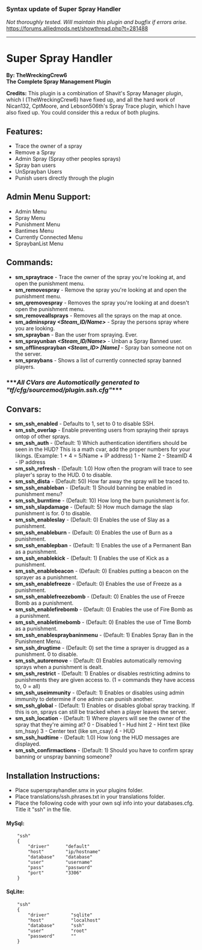 ### Syntax update of Super Spray Handler  
*Not thoroughly tested. Will maintain this plugin and bugfix if errors arise.*  
https://forums.alliedmods.net/showthread.php?t=281488

------------------------
# Super Spray Handler  
**By: TheWreckingCrew6**  
**The Complete Spray Management Plugin**  


**Credits:** This plugin is a combination of Shavit's Spray Manager plugin, which I (TheWreckingCrew6) have fixed up, and all the hard work of Nican132, CptMoore, and Lebson506th's Spray Trace plugin, which I have also fixed up. You could consider this a redux of both plugins.  

## Features:  
* Trace the owner of a spray  
* Remove a Spray  
* Admin Spray (Spray other peoples sprays)  
* Spray ban users  
* UnSprayban Users  
* Punish users directly through the plugin  

## Admin Menu Support:
* Admin Menu  
* Spray Menu  
* Punishment Menu  
* Bantimes Menu  
* Currently Connected Menu  
* SpraybanList Menu  

## Commands:  
* **sm_spraytrace** - Trace the owner of the spray you're looking at, and open the punishment menu.
* **sm_removespray** - Remove the spray you're looking at and open the punishment menu.
* **sm_qremovespray** - Removes the spray you're looking at and doesn't open the punishment menu.
* **sm_removeallsprays** - Removes all the sprays on the map at once.
* **sm_adminspray _<Steam_ID/Name>_** - Spray the persons spray where you are looking.
* **sm_sprayban** - Ban the user from spraying. Ever.
* **sm_sprayunban _<Steam_ID/Name>_** - Unban a Spray Banned user.
* **sm_offlinesprayban _<Steam_ID> [Name]_** - Spray ban someone not on the server.
* **sm_spraybans** - Shows a list of currently connected spray banned players.
  
  
### \*\*\*_All CVars are Automatically generated to "tf/cfg/sourcemod/plugin.ssh.cfg"_***  
## Convars:  
* **sm_ssh_enabled** - Defaults to 1, set to 0 to disable SSH.
* **sm_ssh_overlap** - Enable preventing users from spraying their sprays ontop of other sprays.
* **sm_ssh_auth** - (Default: 1) Which authentication identifiers should be seen in the HUD? This is a math cvar, add the proper numbers for your likings. (Example: 1 + 4 = 5/Name + IP address) 1 - Name 2 - SteamID 4 - IP address
* **sm_ssh_refresh** - (Default: 1.0) How often the program will trace to see player's spray to the HUD. 0 to disable.
* **sm_ssh_dista** - (Default: 50) How far away the spray will be traced to.
* **sm_ssh_enableban** - (Default: 1) Should banning be enabled in punishment menu?
* **sm_ssh_burntime** - (Default: 10) How long the burn punishment is for.
* **sm_ssh_slapdamage** - (Default: 5) How much damage the slap punishment is for. 0 to disable.
* **sm_ssh_enableslay** - (Default: 0) Enables the use of Slay as a punishment.
* **sm_ssh_enableburn** - (Default: 0) Enables the use of Burn as a punishment.
* **sm_ssh_enablepban** - (Default: 1) Enables the use of a Permanent Ban as a punishment.
* **sm_ssh_enablekick** - (Default: 1) Enables the use of Kick as a punishment.
* **sm_ssh_enablebeacon** - (Default: 0) Enables putting a beacon on the sprayer as a punishment.
* **sm_ssh_enablefreeze** - (Default: 0) Enables the use of Freeze as a punishment.
* **sm_ssh_enablefreezebomb** - (Default: 0) Enables the use of Freeze Bomb as a punishment.
* **sm_ssh_enablefirebomb** - (Default: 0) Enables the use of Fire Bomb as a punishment.
* **sm_ssh_enabletimebomb** - (Default: 0) Enables the use of Time Bomb as a punishment.
* **sm_ssh_enablespraybaninmenu** - (Default: 1) Enables Spray Ban in the Punishment Menu.
* **sm_ssh_drugtime** - (Default: 0) set the time a sprayer is drugged as a punishment. 0 to disable.
* **sm_ssh_autoremove** - (Default: 0) Enables automatically removing sprays when a punishment is dealt.
* **sm_ssh_restrict** - (Default: 1) Enables or disables restricting admins to punishments they are given access to. (1 = commands they have access to, 0 = all)
* **sm_ssh_useimmunity** - (Default: 1) Enables or disables using admin immunity to determine if one admin can punish another.
* **sm_ssh_global** - (Default: 1) Enables or disables global spray tracking. If this is on, sprays can still be tracked when a player leaves the server.
* **sm_ssh_location** - (Default: 1) Where players will see the owner of the spray that they're aiming at? 0 - Disabled 1 - Hud hint 2 - Hint text (like sm_hsay) 3 - Center text (like sm_csay) 4 - HUD
* **sm_ssh_hudtime** - (Default: 1.0) How long the HUD messages are displayed.
* **sm_ssh_confirmactions** - (Default: 1) Should you have to confirm spray banning or unspray banning someone?

## Installation Instructions:  
* Place supersprayhandler.smx in your plugins folder.
* Place translations/ssh.phrases.txt in your translations folder.
* Place the following code with your own sql info into your databases.cfg. Title it "ssh" in the file.

#### MySql:  
```
    "ssh"
    {
        "driver"      "default"
        "host"        "ip/hostname"
        "database"    "database"
        "user"        "username"
        "pass"        "password"
        "port"        "3306"
    }
```

#### SqLite:  
```
	"ssh"
    {
        "driver"        "sqlite"
        "host"			"localhost"
        "database"		"ssh"
        "user"			"root"
        "password"		""
    }
```

